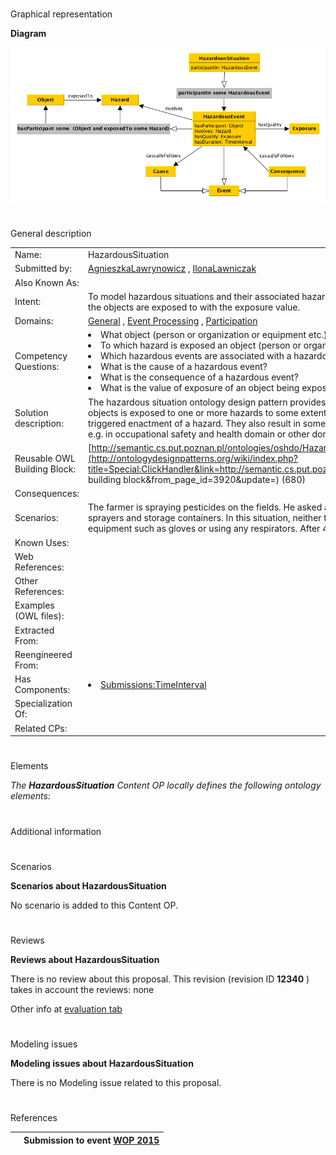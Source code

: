 # 

 Graphical representation



__Diagram__ 





[![Image:HazardousSituation ODP.png](public/images/9/91/HazardousSituation_ODP.png)](../Image/HazardousSituation_ODP.png "Image:HazardousSituation ODP.png")





# 

 General description




|  |  |
| --- | --- |
|  Name:  |  HazardousSituation  |
|  Submitted by:  | [AgnieszkaLawrynowicz](../User/AgnieszkaLawrynowicz "User:AgnieszkaLawrynowicz")  , [IlonaLawniczak](http://ontologydesignpatterns.org/wiki/index.php?title=User:IlonaLawniczak&action=edit&redlink=1 "User:IlonaLawniczak (not yet written)")  |
|  Also Known As:  |  |
|  Intent:  |  To model hazardous situations and their associated hazardous events with events' participating objects and the hazards the objects are exposed to with the exposure value.  |
|  Domains:  | [General](../Community/General "Community:General")  , [Event Processing](../Community/Event_Processing "Community:Event Processing")  , [Participation](../Community/Participation "Community:Participation")  |
|  Competency Questions:  | <li>       What object (person or organization or equipment etc.) is exposed to a hazard?      </li><li>       To which hazard is exposed an object (person or organization or  equipment etc.)?      </li><li>       Which hazardous events are associated with a hazardous situation?      </li><li>       What is the cause of a hazardous event?      </li><li>       What is the consequence of a hazardous event?      </li><li>       What is the value of exposure of an object being exposed to a hazard?      </li> |
|  Solution description:  |  The hazardous situation ontology design pattern provides a building block for modelling situations where one or more objects is exposed to one or more hazards to some extent (exposure value). Such situations have some cause that triggered enactment of a hazard. They also result in some consequences.  Hazardous situations appear across domains, e.g. in occupational safety and health domain or other domains that require risk assesement.  |
|  Reusable OWL Building Block:  | [http://semantic.cs.put.poznan.pl/ontologies/oshdo/HazardousSituation.owl](http://ontologydesignpatterns.org/wiki/index.php?title=Special:ClickHandler&link=http://semantic.cs.put.poznan.pl/ontologies/oshdo/HazardousSituation.owl&message=OWL building block&from_page_id=3920&update=)  (680)  |
|  Consequences:  |  |
|  Scenarios:  |  The farmer is spraying pesticides on the fields. He asked a student working on a farm for help in carrying pesticide sprayers and storage containers. In this situation, neither the farmer nor the student is wearing any personal protective equipment such as gloves or using any respirators. After 4 hours of spraying, the student developed skin irritation.  |
|  Known Uses:  |  |
|  Web References:  |  |
|  Other References:  |  |
|  Examples (OWL files):  |  |
|  Extracted From:  |  |
|  Reengineered From:  |  |
|  Has Components:  | <li><a href="Submissions%253ATimeInterval.html" title="Submissions:TimeInterval">        Submissions:TimeInterval       </a></li> |
|  Specialization Of:  |  |
|  Related CPs:  |  |



  





# 

 Elements



_The
 __HazardousSituation__ 
 Content OP locally defines the following ontology elements:_ 




# 

 Additional information



# 

 Scenarios




__Scenarios about HazardousSituation__ 


 No scenario is added to this Content OP.
 




# 

 Reviews




__Reviews about HazardousSituation__ 


 There is no review about this proposal.
This revision (revision ID
 __12340__ 
 ) takes in account the reviews: none
 



 Other info at
 [evaluation tab](http://ontologydesignpatterns.org/wiki/index.php?title=Submissions:HazardousSituation&action=evaluation "http://ontologydesignpatterns.org/wiki/index.php?title=Submissions:HazardousSituation&action=evaluation") 





  





# 

 Modeling issues




__Modeling issues about HazardousSituation__ 


 There is no Modeling issue related to this proposal.
 




  





# 

 References



  






|  |  Submission to event [WOP 2015](http://ontologydesignpatterns.org/wiki/index.php?title=WOP_2015&action=edit&redlink=1 "WOP 2015 (not yet written)")  |
| --- | --- |